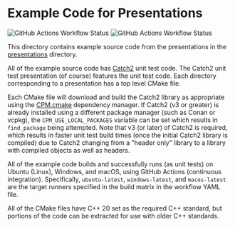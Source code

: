 # Example Code for Presentations

![GitHub Actions Workflow Status](https://img.shields.io/github/actions/workflow/status/connectivecpp/presentations/build_run_unit_test_cmake.yml?branch=main&label=GitHub%20Actions%20build%20and%20unit%20tests%20on%20main)
![GitHub Actions Workflow Status](https://img.shields.io/github/actions/workflow/status/connectivecpp/presentations/build_run_unit_test_cmake.yml?branch=develop&label=GitHub%20Actions%20build%20and%20unit%20tests%20on%20develop)

This directory contains example source code from the presentations in the [presentations](<../presentations>) directory.

All of the example source code has [Catch2](<https://github.com/catchorg/Catch2>) unit test code. The Catch2 unit test presentation (of course) features the unit test code. Each directory corresponding to a presentation has a top level CMake file.

Each CMake file will download and build the Catch2 library as appropriate using the [CPM.cmake](<https://github.com/cpm-cmake/CPM.cmake>) dependency manager. If Catch2 (v3 or greater) is already installed using a different package manager (such as Conan or vcpkg), the `CPM_USE_LOCAL_PACKAGES` variable can be set which results in `find_package` being attempted. Note that v3 (or later) of Catch2 is required, which results in faster unit test build times (once the initial Catch2 library is compiled) due to Catch2 changing from a "header only" library to a library with compiled objects as well as headers.

All of the example code builds and successfully runs (as unit tests) on Ubuntu (Linux), Windows, and macOS, using GitHub Actions (continuous integration). Specifically, `ubuntu-latest`, `windows-latest`, and `macos-latest` are the target runners specified in the build matrix in the workflow YAML file.

All of the CMake files have C++ 20 set as the required C++ standard, but portions of the code can be extracted for use with older C++ standards.

